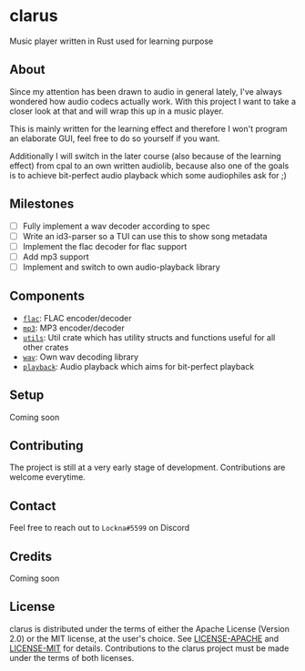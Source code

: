 # clarus
Music player written in Rust used for learning purpose

## About
Since my attention has been drawn to audio in general lately, I've always wondered how audio codecs actually work.
With this project I want to take a closer look at that and will wrap this up in a music player.

This is mainly written for the learning effect and therefore I won't program an elaborate GUI, feel free to do so yourself if you want.

Additionally I will switch in the later course (also because of the learning effect) from cpal to an own written audiolib, because also one of the goals is to achieve bit-perfect audio playback which some audiophiles ask for ;)

## Milestones
- [ ] Fully implement a wav decoder according to spec
- [ ] Write an id3-parser so a TUI can use this to show song metadata
- [ ] Implement the flac decoder for flac support
- [ ] Add mp3 support
- [ ] Implement and switch to own audio-playback library

## Components
 - [`flac`](./crates/flac): FLAC encoder/decoder
 - [`mp3`](./crates/mp3): MP3 encoder/decoder
 - [`utils`](./crates/utils): Util crate which has utility structs and functions useful for all other crates
 - [`wav`](./crates/wav): Own wav decoding library
 - [`playback`](./crates/playback): Audio playback which aims for bit-perfect playback

## Setup
Coming soon

## Contributing
The project is still at a very early stage of development.
Contributions are welcome everytime.

## Contact
Feel free to reach out to `Lockna#5599` on Discord

## Credits
Coming soon

## License
clarus is distributed under the terms of either the Apache License (Version 2.0) or the MIT license, at the user's choice.
See [LICENSE-APACHE](./LICENSE-APACHE) and [LICENSE-MIT](./LICENSE-MIT) for details.
Contributions to the clarus project must be made under the terms of both licenses.
